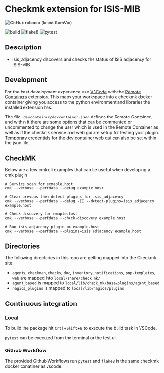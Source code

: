 # Checkmk extension for ISIS-MIB

![GitHub release (latest SemVer)](https://img.shields.io/github/v/release/curtisbowden/checkmk_isis?label=version&logo=git&sort=semver)

![build](https://github.com/curtisbowden/checkmk_isis/workflows/build/badge.svg)
![flake8](https://github.com/curtisbowden/checkmk_isis/workflows/Lint/badge.svg)
![pytest](https://github.com/curtisbowden/checkmk_isis/workflows/pytest/badge.svg)


## Description

 * isis_adjacency discovers and checks the status of ISIS adjacency for ISIS-MIB

## Development

For the best development experience use [VSCode](https://code.visualstudio.com/) with the [Remote Containers](https://marketplace.visualstudio.com/items?itemName=ms-vscode-remote.remote-containers) extension. This maps your workspace into a checkmk docker container giving you access to the python environment and libraries the installed extension has.

The file `.devcontainer/devcontainer.json` defines the Remote Container, and within it there are some options that can be commented or uncommented to change the user which is used in the Remote Container as well as if the checkmk service and web gui are setup for testing your plugin. Temporary credentials for the dev container web gui can also be set within the json file.

## CheckMK

Below are a few cmk cli examples that can be useful when developing a cmk plugin

```
# Service scan for exmaple.host
cmk --verbose --perfdata --debug example.host

# Clear prevous then detect plugins for isis_adjacency
cmk --verbose --perfdata --debug -II --detect-plugins=isis_adjacency example.host

# Check discovery for emaple.host
cmk --verbose --perfdata --check-discovery example.host

# Run isis_adjacency plugin on example.host
cmk --verbose --perfdata --plugins=isis_adjacency example.host
```


## Directories

The following directories in this repo are getting mapped into the Checkmk site.

* `agents`, `checkman`, `checks`, `doc`, `inventory`, `notifications`, `pnp-templates`, `web` are mapped into `local/share/check_mk/`
* `agent_based` is mapped to `local/lib/check_mk/base/plugins/agent_based`
* `nagios_plugins` is mapped to `local/lib/nagios/plugins`

## Continuous integration
### Local

To build the package hit `Crtl`+`Shift`+`B` to execute the build task in VSCode.

`pytest` can be executed from the terminal or the test ui.

### Github Workflow

The provided Github Workflows run `pytest` and `flake8` in the same checkmk docker conatiner as vscode.
